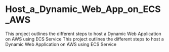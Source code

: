 # Host_a_Dynamic_Web_App_on_ECS_AWS
This project outlines the different steps to host a Dynamic Web Application on AWS using ECS Service
This project outlines the different steps to host a Dynamic Web Application on AWS using ECS Service
